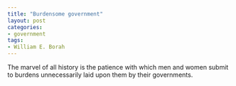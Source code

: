 ```yaml
---
title: "Burdensome government"
layout: post
categories:
- government
tags:
- William E. Borah
---
```


The marvel of all history is the patience with which men and women submit to burdens unnecessarily laid upon them by their governments.